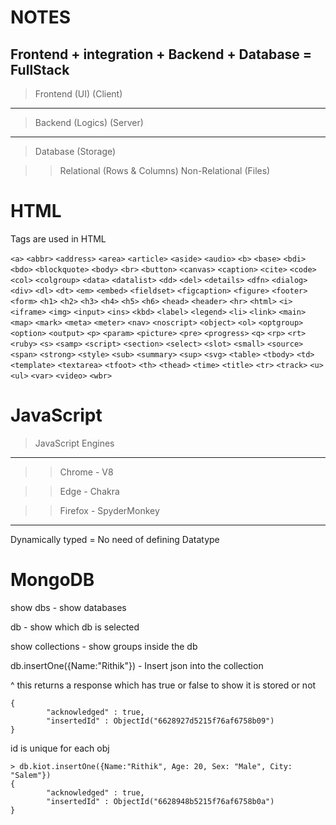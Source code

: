 # NOTES

## Frontend + integration + Backend + Database = FullStack

> Frontend (UI) (Client)
---
> Backend (Logics) (Server)
---
> Database (Storage)

>> Relational (Rows & Columns)
>> Non-Relational (Files)

# HTML

Tags are used in HTML

`<a>`
`<abbr>`
`<address>`
`<area>`
`<article>`
`<aside>`
`<audio>`
`<b>`
`<base>`
`<bdi>`
`<bdo>`
`<blockquote>`
`<body>`
`<br>`
`<button>`
`<canvas>`
`<caption>`
`<cite>`
`<code>`
`<col>`
`<colgroup>`
`<data>`
`<datalist>`
`<dd>`
`<del>`
`<details>`
`<dfn>`
`<dialog>`
`<div>`
`<dl>`
`<dt>`
`<em>`
`<embed>`
`<fieldset>`
`<figcaption>`
`<figure>`
`<footer>`
`<form>`
`<h1>`
`<h2>`
`<h3>`
`<h4>`
`<h5>`
`<h6>`
`<head>`
`<header>`
`<hr>`
`<html>`
`<i>`
`<iframe>`
`<img>`
`<input>`
`<ins>`
`<kbd>`
`<label>`
`<legend>`
`<li>`
`<link>`
`<main>`
`<map>`
`<mark>`
`<meta>`
`<meter>`
`<nav>`
`<noscript>`
`<object>`
`<ol>`
`<optgroup>`
`<option>`
`<output>`
`<p>`
`<param>`
`<picture>`
`<pre>`
`<progress>`
`<q>`
`<rp>`
`<rt>`
`<ruby>`
`<s>`
`<samp>`
`<script>`
`<section>`
`<select>`
`<slot>`
`<small>`
`<source>`
`<span>`
`<strong>`
`<style>`
`<sub>`
`<summary>`
`<sup>`
`<svg>`
`<table>`
`<tbody>`
`<td>`
`<template>`
`<textarea>`
`<tfoot>`
`<th>`
`<thead>`
`<time>`
`<title>`
`<tr>`
`<track>`
`<u>`
`<ul>`
`<var>`
`<video>`
`<wbr>`

# JavaScript 

> JavaScript Engines
---
>> Chrome - V8

>> Edge - Chakra 

>> Firefox - SpyderMonkey

---

Dynamically typed = No need of defining Datatype

# MongoDB

show dbs - show databases

db - show which db is selected

show collections - show groups inside the db

db.insertOne({Name:"Rithik"}) - Insert json into the collection

^ this returns a response which has true or false to show it is stored or not

```
{
        "acknowledged" : true,
        "insertedId" : ObjectId("6628927d5215f76af6758b09")
}
```

id is unique for each obj

```
> db.kiot.insertOne({Name:"Rithik", Age: 20, Sex: "Male", City: "Salem"})
{
        "acknowledged" : true,
        "insertedId" : ObjectId("6628948b5215f76af6758b0a")
}
```

